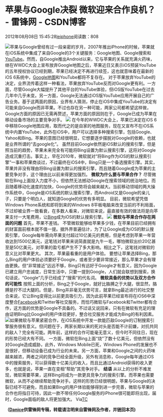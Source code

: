 
# 苹果与Google决裂 微软迎来合作良机？ - 雷锋网 - CSDN博客


2012年08月08日 15:45:28[leiphone](https://me.csdn.net/leiphone)阅读数：808


![](http://www.leiphone.com/wp-content/uploads/2012/08/screen-shot-2012-08-06-at-7-14-11-pm.jpg)苹果与Google曾经有过一段亲密的岁月，2007年推出iPhone的时候，苹果就在iOS系统中集成了来自Google的3个关键服务：Google地图、Google搜索和[YouTube](http://www.leiphone.com/0807-echo-why-no-youtube.html)。然而，自Google推出Android以来，它与苹果的关系就充满火药味，继在WWDC大会上宣布放弃Google地图之后，苹果近日又表示iOS预装YouTube的五年授权协议已经到期，苹果已经决定不再进行续签，这也就意味着在最新的iOS
 6系统中，[Google地图](http://www.leiphone.com/0727-ce6093-google3d.html)和YouTube都将不复存在。
对于苹果放弃YouTube的决定，业界流传着这样一种看法，苹果放弃YouTube反而对Google更有利。一方面，尽管Google大幅提升了其他平台的YouTube体验，但iOS版YouTube在过去几年中几乎未变。另一方面，Google无法通过iOS版YouTube应用开展自己的广告业务。基于这两面的原因，业界有人猜测，停止在iOS中集成YouTube的决定有可能来自Google而非苹果。不过也存在另一种可能，两家公司都希望这样做，Google方面的原因已无需再赘述，苹果方面的原因则在于，Google已成为苹果在移动设备市场的主要竞争对手。
![](http://www.leiphone.com/wp-content/uploads/2012/08/the-google-free-iphone2.jpg)
在今年的WWDC大会上，苹果已决定在iOS 6中移除Google地图应用，取而代之的是自家的地图服务，现在又宣布不在iOS系统中内置YouTube，此外在iOS中，用户可以选择多种搜索引擎，包括Google、Yahoo和Bing。苹果的意图已经很明显，它想要逐步摆脱对Google的依赖，也就是业界所谓的“去google化”。
虽然目前Google依然是iOS默认的搜索引擎，但是照当前的趋势，苹果未来完全有可能将Bing设置为默认搜索引擎，这将对Google造成沉重打击。事实上，早在2010年，微软就对“将Bing作为iOS的默认搜索引擎”一事和苹果商谈过，不过最终在iOS4中，Bing只是一个备选搜索引擎。其实，苹果并非没有理由将Bing设置为默认的搜索引擎，而且随着Google成为苹果的主要竞争对手，这个理由比以前来得更加强烈。
**微软为什么要与苹果合作？**
尽管微软在Bing上面投入力度不小，但依然无法撼动Google在搜索领域的统治地位。而且随着移动化速度的加快，Google的优势将会越来越大。当前移动领域的两大操作系统中，Google是iOS系统的默认搜索引擎，而Android又是Google的亲儿子，只要是个明白人，就知道Google的优势有多明显。
目前，微软希望凭借Windows Phone系统和即将到来的Windows 8平板电脑来改变当前的不利局面，不过却被业界一致看衰，在多数人看来，对微软来说，最直接有效的做法将是向苹果支付一大笔费用，让[Bing](http://www.leiphone.com/0719-mc-bing-foursquare.html)成为iOS的默认搜索引擎。
![](http://www.leiphone.com/wp-content/uploads/2012/08/bing-vs-Google.jpg)
**微软与苹果合作存在两面的问题**
首先，苹果不差钱。
不管微软能够给苹果多少钱，在苹果目前已经拥有的财富面前根本就不值一提。据外界普遍估计，为了让Google成为iOS的默认搜索引擎，Google每年需向苹果支付超过10亿美元的费用，但是考虑到苹果一年营收达到1500亿美元，这笔钱对苹果来说简直就是九牛一毛，哪怕微软出价20亿甚至是50亿美元，对苹果的盈亏都产生不了多大影响。相比之下，这笔钱对微软的意义比对苹果更大。
其次，苹果最看重的是用户体验。
要想让苹果选择Bing，那么Bing的用户体验必须要好于Google，或者至少要非常接近，那么苹果才会有理由更换。但“非常接近”远远不够，Bing只有远好于Google才有意义，因为Google已建立用户忠诚度，日常生活中，只要一提到Google，人们就会联想到搜索，换句话说，“Google”几乎已经成了“搜索”的代名词。
**微软具备的优势以及双方合作的可能性**
按照上面的分析，Bing之于Google，就好比胳膊之于大腿，很显然，胳膊是拧不过大腿的。但是，Bing并非毫无优势可言，就拿Bing最近进行的社交整合来说，它让Bing变得比以前更具吸引力，因为此前苹果已经宣布将在iOS6中深度整合[Facebook](http://www.leiphone.com/0808-facebook-bingo.html)和Twitter等社交服务，而恰巧微软与Facebook和Twitter都有合作，这方面的优势是Google不具备的。不过话又说回来，只有在微软有充足的理由证明Bing比Google的用户体验更好，整合社交服务才能成为Bing的有利因素。
![](http://www.leiphone.com/wp-content/uploads/2012/08/applem.jpg)如果微软与苹果紧密合作，在iOS系统中开发一款能匹敌Google的订制搜索引擎服务很有意义。但问题在于，两家长期以来的死对头是否能不计前嫌，对抗共同的敌人？完全有可能。两年前，这样的合作可能毫无意义，但今时不同往日，现在的形势已经大有不同。
一方面，微软在Bing上面“烧”了数十亿美元，但依然没有对Google造成威胁，此外，Windows Mobile已死，Windows Phone的发展也不是很好，但移动设备已成为行业的未来。另一方面，苹果和Google之间的火药味越来越浓，两者之间的竞争已经全面升级，另外有消息称，Google每年通过iOS中的搜索服务，可以获得数十亿美元的收入，而且比通过Android获得的收入更多，也就是说，苹果一直在变相“帮助”其竞争对手。
**结语**
从以上的分析不难发现，微软需要苹果，这样Bing将成为一款更具竞争力的搜索引擎。而苹果也需要微软，从而不必继续帮助竞争对手。这样的形势已经很明朗，苹果与Google的决裂已经不可避免，而且如果Bing的用户体验能够得到进一步完善，微软与苹果的合作也将指日可待，因此一款不带任何Google服务的iPhone很可能即将出现，届时，Google面临的敌人将更加强大。
Via[TC](http://techcrunch.com/2012/08/06/two-down-one-to-go/)

**（****[Danice](http://www.leiphone.com/author/danice)****供****雷锋网****专稿，转载请注明来自雷锋网及作者，并链回本页)**

